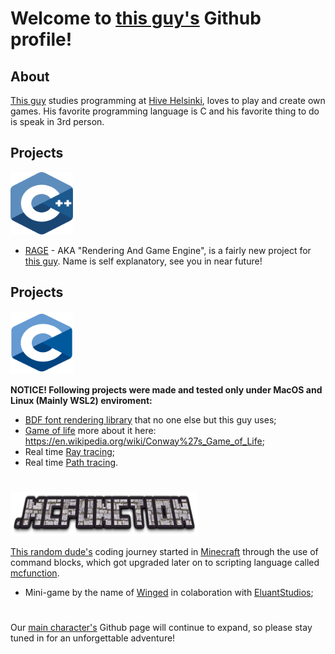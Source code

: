 # Welcome to <a href="https://github.com/Alforofous" target="_blank">this guy's</a> Github profile!

## About
<a href="https://github.com/Alforofous" target="_blank">This guy</a> studies programming at <a href="https://www.hive.fi/en/" target="_blank">Hive Helsinki</a>, loves to play and create own games. His favorite programming language is C and his favorite thing to do is speak in 3rd person.

## Projects
<img src="cpp.svg" width="100" height="100"></img>

  - <a href="https://github.com/Alforofous/RAGE" target="_blank"> RAGE</a> - AKA "Rendering And Game Engine", is a fairly new project for <a href="https://github.com/Alforofous" target="_blank">this guy</a>. Name is self explanatory, see you in near future!

## Projects
<img src="c.svg" width="100" height="100"></img>

**__NOTICE! Following projects were made and tested only under MacOS and Linux (Mainly WSL2) enviroment:__**

  - <a href="https://github.com/Alforofous/dm_bdf_render" target="_blank"> BDF font rendering library</a> that no one else but this guy uses;
  - <a href="https://github.com/Alforofous/game_of_life" target="_blank">Game of life</a> more about it here: https://en.wikipedia.org/wiki/Conway%27s_Game_of_Life;
  - Real time <a href="https://github.com/Alforofous/RTv1.git" target="_blank">Ray tracing</a>;
  - Real time <a href="https://github.com/NikoGardziella/RayTracer" target="_blank">Path tracing</a>.

# 
<img src="mcfunction.png" width="300" height="70"></img>

<a href="https://github.com/Alforofous" target="_blank">This random dude's</a> coding journey started in <a href="https://minecraft.net" target="_blank">Minecraft</a> through the use of command blocks, which got upgraded later on to scripting language called <a href="https://minecraft.fandom.com/wiki/Function_(Java_Edition)" target="_blank">mcfunction</a>.

  - Mini-game by the name of <a href="https://github.com/Eluant/Winged.git" target="_blank">Winged</a> in colaboration with <a href="https://eluantstudios.com" target="_blank">EluantStudios</a>;
# 

Our <a href="https://github.com/Alforofous" target="_blank">main character's</a> Github page will continue to expand, so please stay tuned in for an unforgettable adventure!
